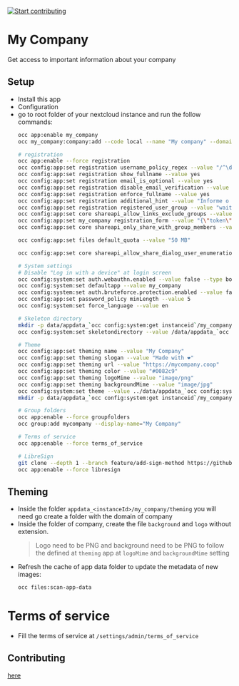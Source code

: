 [![Start contributing](https://img.shields.io/github/issues/LibreCodeCoop/my_company/good%20first%20issue?color=7057ff&label=Contribute)](https://github.com/LibreCodeCoop/my_company/issues?q=is%3Aissue+is%3Aopen+sort%3Aupdated-desc+label%3A%22good+first+issue%22)

# My Company

Get access to important information about your company

## Setup

* Install this app
* Configuration
* go to root folder of your nextcloud instance and run the follow commands:
  ```bash
  occ app:enable my_company
  occ my_company:company:add --code local --name "My company" --domain local.localhost

  # registration
  occ app:enable --force registration
  occ config:app:set registration username_policy_regex --value "/^\d{11}$/"
  occ config:app:set registration show_fullname --value yes
  occ config:app:set registration email_is_optional --value yes
  occ config:app:set registration disable_email_verification --value yes
  occ config:app:set registration enforce_fullname --value yes
  occ config:app:set registration additional_hint --value "Informe o seu CPF como nome de usuário utilizando apenas números"
  occ config:app:set registration registered_user_group --value "waiting-approval"
  occ config:app:set core shareapi_allow_links_exclude_groups --value "[\"waiting-approval\"]"
  occ config:app:set my_company registration_form --value "{\"token\":\"<theTokenOfASharedLink>\",\"filename\":\"<theNameOfSharedFile>\"}"
  occ config:app:set core shareapi_only_share_with_group_members --value no

  occ config:app:set files default_quota --value "50 MB"

  occ config:app:set core shareapi_allow_share_dialog_user_enumeration --value no

  # System settings
  # Disable "Log in with a device" at login screen
  occ config:system:set auth.webauthn.enabled --value false --type boolean
  occ config:system:set defaultapp --value my_company
  occ config:system:set auth.bruteforce.protection.enabled --value false --type boolean
  occ config:app:set password_policy minLength --value 5
  occ config:system:set force_language --value en

  # Skeleton directory
  mkdir -p data/appdata_`occ config:system:get instanceid`/my_company/skeleton
  occ config:system:set skeletondirectory --value /data/appdata_`occ config:system:get instanceid`/my_company/skeleton

  # Theme
  occ config:app:set theming name --value "My Company"
  occ config:app:set theming slogan --value "Made with ❤️"
  occ config:app:set theming url --value "https://mycompany.coop"
  occ config:app:set theming color --value "#0082c9"
  occ config:app:set theming logoMime --value "image/png"
  occ config:app:set theming backgroundMime --value "image/jpg"
  occ config:system:set theme --value ../data/appdata_`occ config:system:get instanceid`/my_company/themes/default
  mkdir -p data/appdata_`occ config:system:get instanceid`/my_company/theming

  # Group folders
  occ app:enable --force groupfolders
  occ group:add mycompany --display-name="My Company"

  # Terms of service
  occ app:enable --force terms_of_service

  # LibreSign
  git clone --depth 1 --branch feature/add-sign-method https://github.com/LibreSign/libresign/ apps/libresign
  occ app:enable --force libresign
  ```
## Theming
* Inside the folder `appdata_<instanceId>/my_company/theming` you will need go create a folder with the domain of company
* Inside the folder of company, create the file `background` and `logo` without extension.
  > Logo need to be PNG and background need to be PNG  to follow the defined at `theming` app at `logoMime` and `backgroundMime` setting
* Refresh the cache of app data folder to update the metadata of new images:
  ```bash
  occ files:scan-app-data
  ```

# Terms of service
* Fill the terms of service at `/settings/admin/terms_of_service`

## Contributing

[here](.github/CONTRIBUTING.md)
